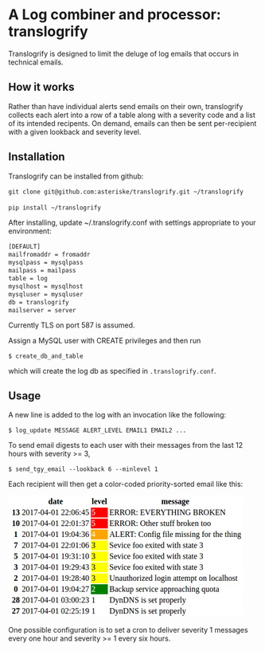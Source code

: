 # A Log combiner and processor: translogrify

Translogrify is designed to limit the deluge of log emails that occurs in technical emails. 

## How it works

Rather than have individual alerts send emails on their own, translogrify collects each alert into a row of a table along with a severity code and a list of its intended recipents. On demand, emails can then be sent per-recipient with a given lookback and severity level.

## Installation

Translogrify can be installed from github: 

    git clone git@github.com:asteriske/translogrify.git ~/translogrify

    pip install ~/translogrify

After installing, update ~/.translogrify.conf with settings appropriate to your environment:

    [DEFAULT]
    mailfromaddr = fromaddr
    mysqlpass = mysqlpass
    mailpass = mailpass
    table = log
    mysqlhost = mysqlhost
    mysqluser = mysqluser
    db = translogrify 
    mailserver = server

Currently TLS on port 587 is assumed. 

Assign a MySQL user with CREATE privileges and then run 

    $ create_db_and_table

which will create the log db as specified in `.translogrify.conf`. 

## Usage

A new line is added to the log with an invocation like the following:

    $ log_update MESSAGE ALERT_LEVEL EMAIL1 EMAIL2 ...

To send email digests to each user with their messages from the last 12 hours with severity >= 3,

    $ send_tgy_email --lookback 6 --minlevel 1 

Each recipient will then get a color-coded priority-sorted email like this:

![translogrify example](https://github.com/asteriske/asteriske.github.io/blob/master/img/translogrify.png)

One possible configuration is to set a cron to deliver severity 1 messages every one hour and severity >= 1 every six hours.
